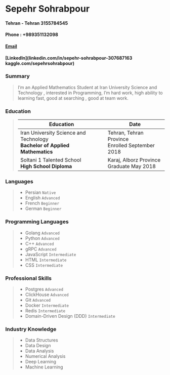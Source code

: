 # Sepehr Sohrabpour

#### Tehran - Tehran 3155784545

#### Phone : +989351132098

#### [Email](Sepehr.Sohrabpour@yahoo.com)

#### [LinkedIn](linkedin.com/in/sepehr-sohrabpour-307687163 kaggle.com/sepehrsohrabpour)

 ### Summary  <br>
> I’m an Applied Mathematics Student at Iran University Science and Technology , 
> interested in Programming, I’m hard work, high ability to learning fast, good at searching , good at team work.


 ### Education <br>
> Education | Date
> ----------------- | -----------
>  Iran University Science and Technology <br><b> Bachelor of Applied Mathematics|Tehran, Tehran Province <br> Enrolled September 2018
> Soltani 1 Talented School<br> <b>High School Diploma | Karaj, Alborz Province <br>Graduate May 2018

 ### Languages
 > * Persian `Native` <br>
 > * English `Advanced` <br>
 > * French `Beginner` <br>
 > * German `Beginner` <br>

 ### Programming Languages
 > * Golang `Advanced` <br>
 > * Python `Advanced` <br>
 > * C++ `Advanced` <br>
 > * gRPC `Advanced` <br>
 > * JavaScript `Intermediate` <br>
 > * HTML `Intermediate` <br>
 > * CSS `Intermediate` <br>

 ### Professional Skills
 > * Postgres `Advanced` <br>
 > * ClickHouse `Advanced` <br>
 > * Git `Advanced` <br>
 > * Docker `Intermediate` <br>
 > * Redis `Intermediate` <br>
 > * Domain-Driven Design (DDD) `Intermediate` <br>

 ### Industry Knowledge
> * Data Structures
> * Data Design
> * Data Analysis
> * Numerical Analysis
> * Deep Learning
> * Machine Learning
